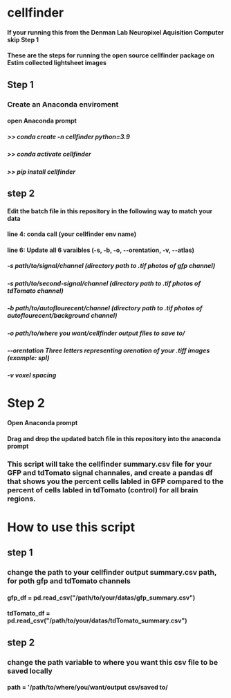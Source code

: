 # cellfinder
#### If your running this from the Denman Lab Neuropixel Aquisition Computer skip Step 1
#### These are the steps for running the open source cellfinder package on Estim collected lightsheet images

## Step 1
### Create an Anaconda enviroment
#### open Anaconda prompt
##### >> conda create -n cellfinder python=3.9
##### >> conda activate cellfinder
##### >> pip install cellfinder

## step 2
#### Edit the batch file in this repository in the following way to match your data
#### line 4: conda call (your cellfinder env name)
#### line 6: Update all 6 varaibles (-s, -b, -o, --orentation, -v, --atlas)
##### -s path/to/signal/channel (directory path to .tif photos of gfp channel)
##### -s path/to/second-signal/channel (directory path to .tif photos of tdTomato channel)
##### -b path/to/autoflourecent/channel (directory path to .tif photos of autoflourecent/background channel)
##### -o path/to/where you want/cellfinder output files to save to/ 
##### --orentation Three letters representing orenation of your .tiff images (example: spl)
##### -v voxel spacing 

# Step 2
#### Open Anaconda prompt
#### Drag and drop the updated batch file in this repository into the anaconda prompt


### This script will take the cellfinder summary.csv file for your GFP and tdTomato signal channales, and create a pandas df that shows you the percent cells labled in GFP compared to the percent of cells labled in tdTomato (control) for all brain regions.

# How to use this script 
## step 1
### change the path to your cellfinder output summary.csv path, for poth gfp and tdTomato channels 
#### gfp_df = pd.read_csv("/path/to/your/datas/gfp_summary.csv")
#### tdTomato_df = pd.read_csv("/path/to/your/datas/tdTomato_summary.csv")

## step 2
### change the path variable to where you want this csv file to be saved locally 
#### path = '/path/to/where/you/want/output csv/saved to/
